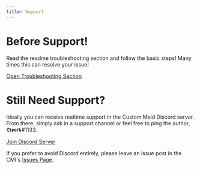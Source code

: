 ```yaml
---
title: Support
---
```


# Before Support!

Read the readme troubleshooting section and follow the basic steps! Many times this can resolve your issue!

<a href="https://docs.google.com/document/d/1dFVNe2gvsVck0tjWrnCM2HxsdTFBAnsxs928Q1wVS1A/#heading=h.4d34og8" class="btn btn-green">Open Troubleshooting Section</a>

# Still Need Support?

Ideally you can receive realtime support in the Custom Maid Discord server. From there, simply ask in a support channel or feel free to ping the author, 𝕺𝖙𝖕𝖞𝖗𝖐#1133.

<a href="https://discord.gg/custommaid" class="btn btn-blue">Join Discord Server</a>

If you prefer to avoid Discord entirely, please leave an issue post in the CMI's [Issues Page](https://github.com/krypto5863/COM-Modular-Installer/issues).
